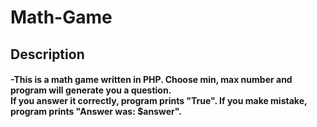 # Math-Game
<h2>Description</h2>
<h4>-This is a math game written in PHP. Choose min, max number and program will generate you a question.<br> 
If you answer it correctly, program prints "True". If you make mistake, program prints "Answer was: $answer".
</h4>

<h2></h2>
<h4></h4>
<h2></h2>
<h4></h4>
<h2></h2>
<h4></h4>
